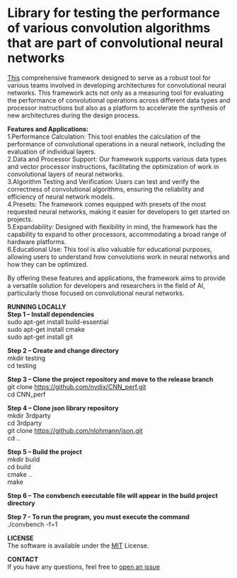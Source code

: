 # Library for testing the performance of various convolution algorithms that are part of convolutional neural networks

[This](https://github.com/nvdix/CNN_perf) comprehensive framework designed to serve as a robust tool for various teams involved in developing architectures for convolutional neural networks. This framework acts not only as a measuring tool for evaluating the performance of convolutional operations across different data types and processor instructions but also as a platform to accelerate the synthesis of new architectures during the design process.

**Features and Applications:** \
1.Performance Calculation: This tool enables the calculation of the performance of convolutional operations in a neural network, including the evaluation of individual layers.\
2.Data and Processor Support: Our framework supports various data types and vector processor instructions, facilitating the optimization of work in convolutional layers of neural networks.\
3.Algorithm Testing and Verification: Users can test and verify the correctness of convolutional algorithms, ensuring the reliability and efficiency of neural network models.\
4.Presets: The framework comes equipped with presets of the most requested neural networks, making it easier for developers to get started on projects.\
5.Expandability: Designed with flexibility in mind, the framework has the capability to expand to other processors, accommodating a broad range of hardware platforms.\
6.Educational Use: This tool is also valuable for educational purposes, allowing users to understand how convolutions work in neural networks and how they can be optimized.

By offering these features and applications, the framework aims to provide a versatile solution for developers and researchers in the field of AI, particularly those focused on convolutional neural networks.

**RUNNING LOCALLY**\
**Step 1 – Install dependencies**\
sudo apt-get install build-essential\
sudo apt-get install cmake\
sudo apt-get install git

**Step 2 – Create and change directory**\
mkdir testing\
cd testing

**Step 3 – Clone the project repository and move to the release branch**\
git clone https://github.com/nvdix/CNN_perf.git \
cd CNN_perf

**Step 4 – Clone json library repository**\
mkdir 3rdparty\
cd 3rdparty\
git clone https://github.com/nlohmann/json.git \
cd ..

**Step 5 – Build the project**\
mkdir build\
cd build\
cmake ..\
make

**Step 6 – The convbench executable file will appear in the build project directory**

**Step 7 - To run the program, you must execute the command**\
./convbench -f=1

**LICENSE**\
The software is available under the [MIT](https://github.com/nvdix/CNN_perf/blob/release/LICENSE.pdf) License.

**CONTACT**\
If you have any questions, feel free to [open an issue](https://github.com/nvdix/CNN_perf/tree/release)
